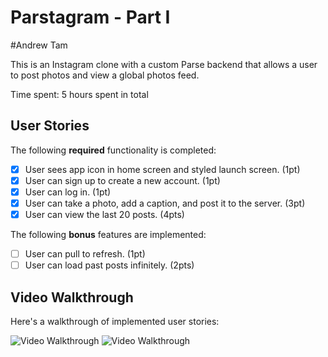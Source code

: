 # Parstagram - Part I
#Andrew Tam

This is an Instagram clone with a custom Parse backend that allows a user to post photos and view a global photos feed.

Time spent: 5 hours spent in total

## User Stories

The following **required** functionality is completed:

- [x] User sees app icon in home screen and styled launch screen. (1pt)
- [x] User can sign up to create a new account. (1pt)
- [x] User can log in. (1pt)
- [x] User can take a photo, add a caption, and post it to the server. (3pt)
- [x] User can view the last 20 posts. (4pts)

The following **bonus** features are implemented:

- [ ] User can pull to refresh. (1pt)
- [ ] User can load past posts infinitely. (2pts)

## Video Walkthrough

Here's a walkthrough of implemented user stories:

<img src='https://media0.giphy.com/media/yG2tc8T16QDeHIHu85/giphy.gif?cid=790b76110d608e4ed564aa4af2e12c8b4296942941d48012&rid=giphy.gif&ct=g' title='Video Walkthrough' width='' alt='Video Walkthrough' />

<img src='https://media3.giphy.com/media/uZCpxywLM5f8akol4e/giphy.gif?cid=790b761139e08792efd0ca3cad60db498ea6ec67f5a2decb&rid=giphy.gif&ct=g' title='Video Walkthrough' width='' alt='Video Walkthrough' />

